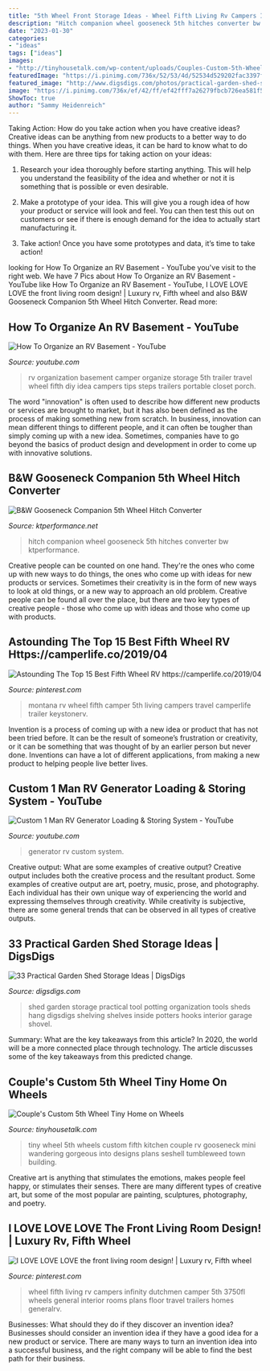 ```yaml
---
title: "5th Wheel Front Storage Ideas - Wheel Fifth Living Rv Campers Infinity Dutchmen Camper 5th 3750fl Wheels General Interior Rooms Plans Floor Travel Trailers Homes Generalrv"
description: "Hitch companion wheel gooseneck 5th hitches converter bw ktperformance"
date: "2023-01-30"
categories:
- "ideas"
tags: ["ideas"]
images:
- "http://tinyhousetalk.com/wp-content/uploads/Couples-Custom-5th-Wheel-Tiny-Home-on-Wheels-004-600x802.jpg"
featuredImage: "https://i.pinimg.com/736x/52/53/4d/52534d529202fac3397f1ff120f8d3f5--fifth-wheel-campers-th-wheel-camper.jpg"
featured_image: "http://www.digsdigs.com/photos/practical-garden-shed-storage-ideas-2.jpg"
image: "https://i.pinimg.com/736x/ef/42/ff/ef42fff7a26279fbcb726ea581f5e7d9.jpg"
ShowToc: true
author: "Sammy Heidenreich"
---
```



Taking Action: How do you take action when you have creative ideas?
Creative ideas can be anything from new products to a better way to do things. When you have creative ideas, it can be hard to know what to do with them. Here are three tips for taking action on your ideas:
1. Research your idea thoroughly before starting anything. This will help you understand the feasibility of the idea and whether or not it is something that is possible or even desirable.

2. Make a prototype of your idea. This will give you a rough idea of how your product or service will look and feel. You can then test this out on customers or see if there is enough demand for the idea to actually start manufacturing it.

3. Take action! Once you have some prototypes and data, it’s time to take action!

	

		
looking for How To Organize an RV Basement - YouTube you've visit to the right web. We have 7 Pics about How To Organize an RV Basement - YouTube like How To Organize an RV Basement - YouTube, I LOVE LOVE LOVE the front living room design! | Luxury rv, Fifth wheel and also B&amp;W Gooseneck Companion 5th Wheel Hitch Converter. Read more:
		
    
## How To Organize An RV Basement - YouTube

<img loading=lazy src="https://i.ytimg.com/vi/W0C6KNC172I/maxresdefault.jpg" onerror="this.onerror=null;this.src='https://tse3.mm.bing.net/th?id=OIP.PWfY7qZa1vyg92qe4uyDygHaEK&amp;pid=15.1';" alt="How To Organize an RV Basement - YouTube">

_Source: youtube.com_

>rv organization basement camper organize storage 5th trailer travel wheel fifth diy idea campers tips steps trailers portable closet porch. 

	

The word "innovation" is often used to describe how different new products or services are brought to market, but it has also been defined as the process of making something new from scratch. In business, innovation can mean different things to different people, and it can often be tougher than simply coming up with a new idea. Sometimes, companies have to go beyond the basics of product design and development in order to come up with innovative solutions.

    
## B&amp;W Gooseneck Companion 5th Wheel Hitch Converter

<img loading=lazy src="https://ktperformance.net/images/T99679826.jpg" onerror="this.onerror=null;this.src='https://tse2.mm.bing.net/th?id=OIP.gVduclZA7-C8fywi04e0QQAAAA&amp;pid=15.1';" alt="B&amp;W Gooseneck Companion 5th Wheel Hitch Converter">

_Source: ktperformance.net_

>hitch companion wheel gooseneck 5th hitches converter bw ktperformance. 

	

Creative people can be counted on one hand. They're the ones who come up with new ways to do things, the ones who come up with ideas for new products or services. Sometimes their creativity is in the form of new ways to look at old things, or a new way to approach an old problem. Creative people can be found all over the place, but there are two key types of creative people - those who come up with ideas and those who come up with products.

    
## Astounding The Top 15 Best Fifth Wheel RV Https://camperlife.co/2019/04

<img loading=lazy src="https://i.pinimg.com/736x/ef/42/ff/ef42fff7a26279fbcb726ea581f5e7d9.jpg" onerror="this.onerror=null;this.src='https://tse2.mm.bing.net/th?id=OIP.gXJ_qub6RYSKEtYtnIwwPQHaE4&amp;pid=15.1';" alt="Astounding The Top 15 Best Fifth Wheel RV https://camperlife.co/2019/04">

_Source: pinterest.com_

>montana rv wheel fifth camper 5th living campers travel camperlife trailer keystonerv. 

	

Invention is a process of coming up with a new idea or product that has not been tried before. It can be the result of someone’s frustration or creativity, or it can be something that was thought of by an earlier person but never done. Inventions can have a lot of different applications, from making a new product to helping people live better lives.

    
## Custom 1 Man RV Generator Loading &amp; Storing System - YouTube

<img loading=lazy src="http://i.ytimg.com/vi/rIvz4FdFq6w/maxresdefault.jpg" onerror="this.onerror=null;this.src='https://tse4.mm.bing.net/th?id=OIP.pPYto9SS14HmCo7Iwjiv7gHaEK&amp;pid=15.1';" alt="Custom 1 Man RV Generator Loading &amp; Storing System - YouTube">

_Source: youtube.com_

>generator rv custom system. 

	

Creative output: What are some examples of creative output?
Creative output includes both the creative process and the resultant product. Some examples of creative output are art, poetry, music, prose, and photography. Each individual has their own unique way of experiencing the world and expressing themselves through creativity. While creativity is subjective, there are some general trends that can be observed in all types of creative outputs.

    
## 33 Practical Garden Shed Storage Ideas | DigsDigs

<img loading=lazy src="http://www.digsdigs.com/photos/practical-garden-shed-storage-ideas-2.jpg" onerror="this.onerror=null;this.src='https://tse2.mm.bing.net/th?id=OIP._ScMXs_0xTzSzYAcqFryrQHaK9&amp;pid=15.1';" alt="33 Practical Garden Shed Storage Ideas | DigsDigs">

_Source: digsdigs.com_

>shed garden storage practical tool potting organization tools sheds hang digsdigs shelving shelves inside potters hooks interior garage shovel. 

	

Summary: What are the key takeaways from this article?
In 2020, the world will be a more connected place through technology. The article discusses some of the key takeaways from this predicted change.

    
## Couple&#039;s Custom 5th Wheel Tiny Home On Wheels

<img loading=lazy src="http://tinyhousetalk.com/wp-content/uploads/Couples-Custom-5th-Wheel-Tiny-Home-on-Wheels-004-600x802.jpg" onerror="this.onerror=null;this.src='https://tse4.mm.bing.net/th?id=OIP.nZs20ZikELUHEQDsMcFHRgHaJ5&amp;pid=15.1';" alt="Couple&#039;s Custom 5th Wheel Tiny Home on Wheels">

_Source: tinyhousetalk.com_

>tiny wheel 5th wheels custom fifth kitchen couple rv gooseneck mini wandering gorgeous into designs plans seshell tumbleweed town building. 

	

Creative art is anything that stimulates the emotions, makes people feel happy, or stimulates their senses. There are many different types of creative art, but some of the most popular are painting, sculptures, photography, and poetry.

    
## I LOVE LOVE LOVE The Front Living Room Design! | Luxury Rv, Fifth Wheel

<img loading=lazy src="https://i.pinimg.com/736x/52/53/4d/52534d529202fac3397f1ff120f8d3f5--fifth-wheel-campers-th-wheel-camper.jpg" onerror="this.onerror=null;this.src='https://tse1.mm.bing.net/th?id=OIP.029DxYXtVOGHRBNKum-GpQHaJl&amp;pid=15.1';" alt="I LOVE LOVE LOVE the front living room design! | Luxury rv, Fifth wheel">

_Source: pinterest.com_

>wheel fifth living rv campers infinity dutchmen camper 5th 3750fl wheels general interior rooms plans floor travel trailers homes generalrv. 

	

Businesses: What should they do if they discover an invention idea?
Businesses should consider an invention idea if they have a good idea for a new product or service. There are many ways to turn an invention idea into a successful business, and the right company will be able to find the best path for their business.

